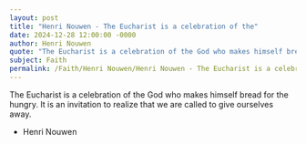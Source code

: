 ```yaml
---
layout: post
title: "Henri Nouwen - The Eucharist is a celebration of the"
date: 2024-12-28 12:00:00 -0000
author: Henri Nouwen
quote: "The Eucharist is a celebration of the God who makes himself bread for the hungry. It is an invitation to realize that we are called to give ourselves away."
subject: Faith
permalink: /Faith/Henri Nouwen/Henri Nouwen - The Eucharist is a celebration of the
---
```


The Eucharist is a celebration of the God who makes himself bread for the hungry. It is an invitation to realize that we are called to give ourselves away.

- Henri Nouwen
